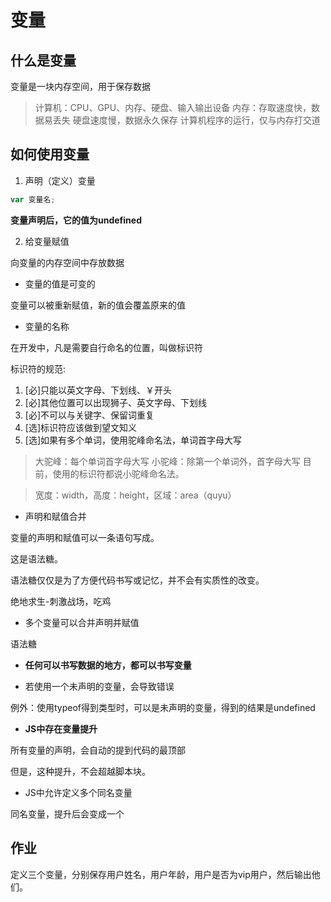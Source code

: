 # 变量

## 什么是变量

变量是一块内存空间，用于保存数据

> 计算机：CPU、GPU、内存、硬盘、输入输出设备
> 内存：存取速度快，数据易丢失
> 硬盘速度慢，数据永久保存
> 计算机程序的运行，仅与内存打交道

## 如何使用变量

1. 声明（定义）变量

```js
var 变量名;
```

**变量声明后，它的值为undefined**

2. 给变量赋值

向变量的内存空间中存放数据

- 变量的值是可变的

变量可以被重新赋值，新的值会覆盖原来的值

- 变量的名称

在开发中，凡是需要自行命名的位置，叫做标识符

标识符的规范:

1) [必]只能以英文字母、下划线、￥开头
2) [必]其他位置可以出现狮子、英文字母、下划线
3) [必]不可以与关键字、保留词重复
4) [选]标识符应该做到望文知义
5) [选]如果有多个单词，使用驼峰命名法，单词首字母大写

> 大驼峰：每个单词首字母大写
> 小驼峰：除第一个单词外，首字母大写
> 目前，使用的标识符都说小驼峰命名法。

> 宽度：width，高度：height，区域：area（quyu）

- 声明和赋值合并

变量的声明和赋值可以一条语句写成。

这是语法糖。

语法糖仅仅是为了方便代码书写或记忆，并不会有实质性的改变。

绝地求生-刺激战场，吃鸡

- 多个变量可以合并声明并赋值

语法糖

- **任何可以书写数据的地方，都可以书写变量**

- 若使用一个未声明的变量，会导致错误

例外：使用typeof得到类型时，可以是未声明的变量，得到的结果是undefined

- **JS中存在变量提升**

所有变量的声明，会自动的提到代码的最顶部

但是，这种提升，不会超越脚本块。

- JS中允许定义多个同名变量

同名变量，提升后会变成一个


## 作业

定义三个变量，分别保存用户姓名，用户年龄，用户是否为vip用户，然后输出他们。